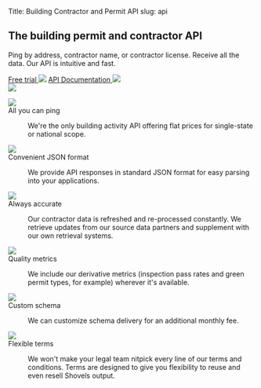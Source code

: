 Title: Building Contractor and Permit API
slug: api

<!-- hero -->
<section class="hero_container">
  <div class="hero_text-container">
    <h1 class="hero_title text-amber-300">The building permit and contractor API</h1>
    <p class="hero_description text-lime-50">Ping by address, contractor name, or contractor license. Receive all the data. Our API is intuitive and fast.</p>
    <div class="mt-10 mb-20 flex items-center gap-x-6">
      <a href="https://app.shovels.ai"
        class="shovels-button" target="_blank">Free trial <img src="theme/images/caret-right.svg"></a>
      <a href="https://shovels-v2.redoc.ly"
        class="shovels-button bg-stone-200" target="_blank">API Documentation <img src="theme/images/caret-right.svg"></span></a>
    </div>
  </div>
  <div class="hero_image-container">
    <img class="max-h-[500px]" src="theme/images/api/hero.svg">
  </div>
</section>

<!-- elaboration -->
<section class="mx-auto my-24 max-w-7xl px-6">
  <!-- 'table' -->
  <dl class="elaboration_container 3xl:grid-cols-4">
    <div class="elaboration-card">
      <dt class="">
        <div class="mb-6">
          <img src="theme/images/api/ping.png">
        </div>
        <span class="elaboration-card_title">All you can ping</span>
      </dt>
      <dd class="elaboration-card_text-container">
        <p class="flex-auto">We're the only building activity API offering flat prices for single-state or national scope.</p>
      </dd>
    </div>
    <div class="elaboration-card">
      <dt class="">
        <div class="mb-6">
          <img src="theme/images/api/json.png">
        </div>
        <span class="elaboration-card_title">Convenient JSON format</span>
      </dt>
      <dd class="elaboration-card_text-container">
        <p class="flex-auto">We provide API responses in standard JSON format for easy parsing into your applications.</p>
      </dd>
    </div>
    <div class="elaboration-card">
      <dt class="">
        <div class="mb-6">
          <img src="theme/images/api/accurate.png">
        </div>
        <span class="elaboration-card_title">Always accurate</span>
      </dt>
      <dd class="elaboration-card_text-container">
        <p class="flex-auto">Our contractor data is refreshed and re-processed constantly. We retrieve updates from our source data partners and supplement with our own retrieval systems.</p>
      </dd>
    </div>
    <div class="elaboration-card">
      <dt class="">
        <div class="mb-6">
          <img src="theme/images/api/metrics.png">
        </div>
        <span class="elaboration-card_title">Quality metrics</span>
      </dt>
      <dd class="elaboration-card_text-container">
        <p class="flex-auto">We include our derivative metrics (inspection pass rates and green permit types, for example) wherever it's available.</p>
      </dd>
    </div>
    <div class="elaboration-card">
      <dt class="">
        <div class="mb-6">
          <img src="theme/images/api/schema.png">
        </div>
        <span class="elaboration-card_title">Custom schema</span>
      </dt>
      <dd class="elaboration-card_text-container">
        <p class="flex-auto">We can customize schema delivery for an additional monthly fee.</p>
      </dd>
    </div>
    <div class="elaboration-card">
      <dt class="">
        <div class="mb-6">
          <img src="theme/images/api/terms.png">
        </div>
        <span class="elaboration-card_title">Flexible terms</span>
      </dt>
      <dd class="elaboration-card_text-container">
        <p class="flex-auto">We won't make your legal team nitpick every line of our terms and conditions. Terms are designed to give you flexibility to reuse and even resell Shovels output.</p>
      </dd>
    </div>
  </dl>
</section>

